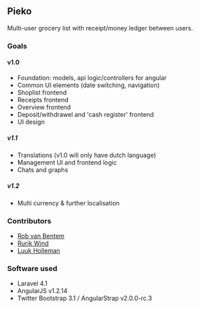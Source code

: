 ## Pieko

Multi-user grocery list with receipt/money ledger between users.

### Goals

#### v1.0

- Foundation: models, api logic/controllers for angular
- Common UI elements (date switching, navigation)
- Shoplist frontend
- Receipts frontend
- Overview frontend
- Deposit/withdrawel and 'cash register' frontend
- UI design

##### v1.1

- Translations (v1.0 will only have dutch language)
- Management UI and frontend logic
- Chats and graphs

##### v1.2

- Multi currency & further localisation

### Contributors

- [Rob van Bentem](https://github.com/robvanbentem)
- [Rurik Wind](https://github.com/wrurik)
- [Luuk Holleman](https://github.com/luukholleman)

### Software used

- Laravel 4.1
- AngularJS v1.2.14
- Twitter Bootstrap 3.1 / AngularStrap v2.0.0-rc.3